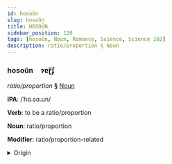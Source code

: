 ```yaml
---
id: hosoûn
slug: hosoûn
title: HOSOÛN
sidebar_position: 120
tags: [hosoûn, Noun, Romance, Science, Science 102]
description: ratio/proportion § Noun
---
```


### hosoûn&emsp;<span kind="abugida">ɂɐɽ̃ʄ</span>

*ratio/proportion* **§** [Noun](../../tags/Noun)

**IPA**: /ˈhɑ.sɑ.un/

**Verb**: to be a ratio/proportion

**Noun**: ratio/proportion

**Modifier**: ratio/proportion-related

<details>
    <summary>Origin</summary>
    Portuguese razão [haˈzɐ̃ʊ̯̃]<br/>
    <em>Romance Language Family</em>
</details>